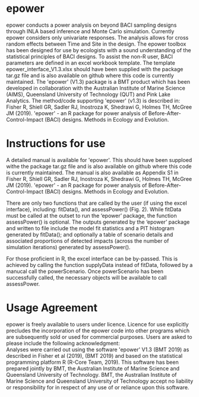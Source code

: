 # epower
epower conducts a power analysis on beyond BACI sampling
    designs through INLA based inference and Monte Carlo simulation. Currently
    epower considers only univariate responses. The analysis allows for cross
    random effects between Time and Site in the design. The
    epower toolbox has been designed for use by ecologists with a sound
    understanding of the statistical principles of BACI designs. To assist the
    non-R user, BACI parameters are defined in an excel workbook template. The template 
    epower_interface_V1.3.xlsx should have been supplied with
    the package tar.gz file and is also available on github where this code is currently maintained.
    The 'epower' (V1.3) package is a BMT product which has been developed in collaboration with the Australian Institute 
    of Marine Science (AIMS), Queensland University of Technology (QUT) and Pink Lake Analytics. The method/code supporting 
    'epower' (v1.3) is described in: Fisher R, Shiell GR, Sadler RJ, Inostroza K, 
    Shedrawi G, Holmes TH, McGree JM (2019).  'epower' - an R package for power analysis of Before-After-Control-Impact (BACI) designs. Methods in Ecology and Evolution.
    
# Instructions for use
A detailed manual is available for 'epower'. This should have been supploed withe the package tar.gz file and is also available on github where this code is currently maintained. The manual is also available as Appendix S1 in Fisher R, Shiell GR, Sadler RJ, Inostroza K, 
    Shedrawi G, Holmes TH, McGree JM (2019).  'epower' - an R package for power analysis of Before-After-Control-Impact (BACI) designs. Methods in Ecology and Evolution.
    
There are only two functions that are called by the user (if using the excel interface), including: fitData(), and assessPower() (Fig. 2). While fitData must be called at the outset to run the ‘epower’ package, the function assessPower() is optional. The outputs generated by the ‘epower’ package and written to file include the model fit statistics and a PIT histogram generated by fitData(); and optionally a table of scenario details and associated proportions of detected impacts (across the number of simulation iterations) generated by assessPower(). 

For those proficient in R, the excel interface can be by-passed. This is achieved by calling the function supplyData instead of fitData, followed by a manucal call the powerScenario. Once powerScenario has been successfully called, the necessary objects will be available to call assessPower.


# Usage Agreement
epower is freely available to users under licence.  Licence for use explicitly precludes the incorporation of the 
    epower code into other programs which are subsequently sold or used for commercial purposes.
    Users are asked to please include the following acknowledgment:  
    Analyses were carried out using the software 'epower' V1.3 (BMT 2019) as described in Fisher et al (2019), 
    (BMT 2019) and based on the statistical programming platform R (R-Core Team, 2019).
    This software has been prepared jointly by BMT, the Australian Institute of Marine Science and 
    Queensland University of Technology. BMT, the Australian Institute of Marine Science and Queensland University of 
    Technology accept no liability or responsibility for in respect of any use of or reliance upon this software.
